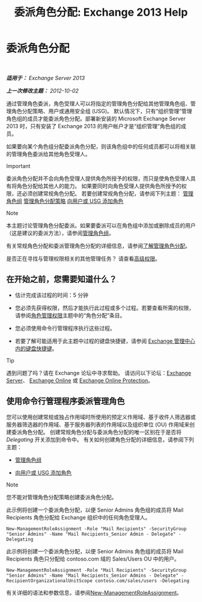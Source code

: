 ﻿---
title: '委派角色分配: Exchange 2013 Help'
TOCTitle: 委派角色分配
ms:assetid: ed2d00d9-90c9-49dc-ab8a-cd791569aeed
ms:mtpsurl: https://technet.microsoft.com/zh-cn/library/Dd351237(v=EXCHG.150)
ms:contentKeyID: 50491895
ms.date: 01/11/2018
mtps_version: v=EXCHG.150
ms.translationtype: HT
---

# 委派角色分配

 

_**适用于：** Exchange Server 2013_

_**上一次修改主题：** 2012-10-02_

通过管理角色委派，角色受理人可以将指定的管理角色分配给其他管理角色组、管理角色分配策略、用户或通用安全组 (USG)。 默认情况下，只有“组织管理”管理角色组的成员才能委派角色分配。部署新安装的 Microsoft Exchange Server 2013 时，只有安装了 Exchange 2013 的用户帐户才是“组织管理”角色组的成员。

如果要向某个角色组分配委派角色分配，则该角色组中的任何成员都可以将相关联的管理角色委派给其他角色受理人。

> [!important]
> 委派角色分配并不会向角色受理人提供角色所授予的权限，而只是使角色受理人具有将角色分配给其他人的能力。 如果要同时向角色受理人提供角色所授予的权限，还必须创建常规角色分配。 若要创建常规角色分配，请参阅下列主题：
> <a href="manage-role-groups-exchange-2013-help.md">管理角色组</a>
> <a href="manage-role-assignment-policies-exchange-2013-help.md">管理角色分配策略</a>
> <a href="add-a-role-to-a-user-or-usg-exchange-2013-help.md">向用户或 USG 添加角色</a>


> [!NOTE]
> 本主题讨论管理角色分配委派。如果要委派可以在角色组中添加或删除成员的用户（这是建议的委派方法），请参阅<a href="manage-role-groups-exchange-2013-help.md">管理角色组</a>。


有关常规角色分配和委派管理角色分配的详细信息，请参阅[了解管理角色分配](understanding-management-role-assignments-exchange-2013-help.md)。

是否正在寻找与管理权限相关的其他管理任务？ 请查看[高级权限](advanced-permissions-exchange-2013-help.md)。

## 在开始之前，您需要知道什么？

  - 估计完成该过程的时间：5 分钟

  - 您必须先获得权限，然后才能执行此过程或多个过程。若要查看所需的权限，请参阅[角色管理权限](role-management-permissions-exchange-2013-help.md)主题中的“角色分配”条目。

  - 您必须使用命令行管理程序执行这些过程。

  - 若要了解可能适用于此主题中过程的键盘快捷键，请参阅 [Exchange 管理中心内的键盘快捷键](keyboard-shortcuts-in-the-exchange-admin-center-exchange-online-protection-help.md)。

> [!tip]
> 遇到问题了吗？请在 Exchange 论坛中寻求帮助。 请访问以下论坛：<a href="https://go.microsoft.com/fwlink/p/?linkid=60612">Exchange Server</a>、 <a href="https://go.microsoft.com/fwlink/p/?linkid=267542">Exchange Online</a> 或 <a href="https://go.microsoft.com/fwlink/p/?linkid=285351">Exchange Online Protection</a>。


## 使用命令行管理程序委派管理角色

您可以使用创建常规或独占作用域时所使用的预定义作用域、基于收件人筛选器或服务器筛选器的作用域、基于服务器列表的作用域以及组织单位 (OU) 作用域来创建委派角色分配。 创建常规角色分配与委派角色分配的唯一区别在于是否将 *Delegating* 开关添加到命令中。 有关如何创建角色分配的详细信息，请参阅下列主题：

  - [管理角色组](manage-role-groups-exchange-2013-help.md)

  - [向用户或 USG 添加角色](add-a-role-to-a-user-or-usg-exchange-2013-help.md)

> [!NOTE]
> 您不能对管理角色分配策略创建委派角色分配。


此示例将创建一个委派角色分配，以便 Senior Admins 角色组的成员将 Mail Recipients 角色分配给 Exchange 组织中的任何角色受理人。

    New-ManagementRoleAssignment -Role "Mail Recipients" -SecurityGroup "Senior Admins" -Name "Mail Recipients_Senior Admin - Delegate" -Delegating

此示例将创建一个委派角色分配，以便 Senior Admins 角色组的成员将 Mail Recipients 角色只分配给 contoso.com 域的 Sales/Users OU 中的用户。

    New-ManagementRoleAssignment -Role "Mail Recipients" -SecurityGroup "Senior Admins" -Name "Mail Recipients_Senior Admins - Delegate" -RecipientOrganizationalUnitScope contoso.com/sales/users -Delegating

有关详细的语法和参数信息，请参阅[New-ManagementRoleAssignment](https://technet.microsoft.com/zh-cn/library/dd335193\(v=exchg.150\))。

